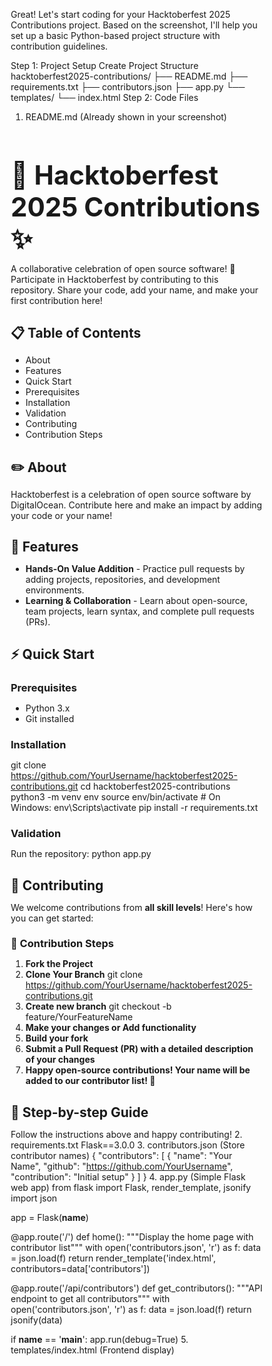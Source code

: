 Great! Let's start coding for your Hacktoberfest 2025 Contributions project. Based on the screenshot, I'll help you set up a basic Python-based project structure with contribution guidelines.

Step 1: Project Setup
Create Project Structure
hacktoberfest2025-contributions/
├── README.md
├── requirements.txt
├── contributors.json
├── app.py
└── templates/
    └── index.html
Step 2: Code Files
1. README.md (Already shown in your screenshot)
  # 🎃 Hacktoberfest 2025 Contributions ✨

A collaborative celebration of open source software! 🚀 Participate in Hacktoberfest by contributing to this repository. Share your code, add your name, and make your first contribution here!

## 📋 Table of Contents
- About
- Features
- Quick Start
- Prerequisites
- Installation
- Validation
- Contributing
- Contribution Steps

## ✏️ About
Hacktoberfest is a celebration of open source software by DigitalOcean. Contribute here and make an impact by adding your code or your name!

## 🚀 Features
- **Hands-On Value Addition** - Practice pull requests by adding projects, repositories, and development environments.
- **Learning & Collaboration** - Learn about open-source, team projects, learn syntax, and complete pull requests (PRs).

## ⚡ Quick Start

### Prerequisites
- Python 3.x
- Git installed

### Installation
git clone https://github.com/YourUsername/hacktoberfest2025-contributions.git
cd hacktoberfest2025-contributions
python3 -m venv env
source env/bin/activate # On Windows: env\Scripts\activate
pip install -r requirements.txt

### Validation
Run the repository:
python app.py
## 📝 Contributing

We welcome contributions from **all skill levels**! Here's how you can get started:

### 🎯 Contribution Steps

1. **Fork the Project**
2. **Clone Your Branch**
git clone https://github.com/YourUsername/hacktoberfest2025-contributions.git
  3. **Create new branch**
git checkout -b feature/YourFeatureName
  4. **Make your changes or Add functionality**
5. **Build your fork**
6. **Submit a Pull Request (PR) with a detailed description of your changes**
7. **Happy open-source contributions! Your name will be added to our contributor list! 🎉**

## 📄 Step-by-step Guide
Follow the instructions above and happy contributing!
  2. requirements.txt
  Flask==3.0.0
3. contributors.json (Store contributor names)
  {
  "contributors": [
    {
      "name": "Your Name",
      "github": "https://github.com/YourUsername",
      "contribution": "Initial setup"
    }
  ]
}
4. app.py (Simple Flask web app)
from flask import Flask, render_template, jsonify
import json

app = Flask(__name__)

@app.route('/')
def home():
    """Display the home page with contributor list"""
    with open('contributors.json', 'r') as f:
        data = json.load(f)
    return render_template('index.html', contributors=data['contributors'])

@app.route('/api/contributors')
def get_contributors():
    """API endpoint to get all contributors"""
    with open('contributors.json', 'r') as f:
        data = json.load(f)
    return jsonify(data)

if __name__ == '__main__':
    app.run(debug=True)
5. templates/index.html (Frontend display)
<!DOCTYPE html>
<html lang="en">
<head>
    <meta charset="UTF-8">
    <meta name="viewport" content="width=device-width, initial-scale=1.0">
    <title>Hacktoberfest 2025 Contributors</title>
    <style>
        * {
            margin: 0;
            padding: 0;
            box-sizing: border-box;
        }

        body {
            font-family: 'Segoe UI', Tahoma, Geneva, Verdana, sans-serif;
            background: linear-gradient(135deg, #667eea 0%, #764ba2 100%);
            min-height: 100vh;
            padding: 20px;
        }

        .container {
            max-width: 1200px;
            margin: 0 auto;
        }

        header {
            text-align: center;
            color: white;
            padding: 40px 0;
        }

        h1 {
            font-size: 3em;
            margin-bottom: 10px;
        }

        .subtitle {
            font-size: 1.2em;
            opacity: 0.9;
        }

        .contributors-grid {
            display: grid;
            grid-template-columns: repeat(auto-fill, minmax(300px, 1fr));
            gap: 20px;
            margin-top: 40px;
        }

        .contributor-card {
            background: white;
            border-radius: 15px;
            padding: 25px;
            box-shadow: 0 10px 30px rgba(0,0,0,0.2);
            transition: transform 0.3s ease, box-shadow 0.3s ease;
        }

        .contributor-card:hover {
            transform: translateY(-5px);
            box-shadow: 0 15px 40px rgba(0,0,0,0.3);
        }

        .contributor-name {
            font-size: 1.5em;
            color: #333;
            margin-bottom: 10px;
        }

        .contributor-github {
            color: #667eea;
            text-decoration: none;
            font-weight: 500;
            display: inline-block;
            margin-bottom: 10px;
        }

        .contributor-github:hover {
            text-decoration: underline;
        }

        .contribution {
            color: #666;
            font-style: italic;
            margin-top: 10px;
        }

        .stats {
            background: rgba(255,255,255,0.2);
            backdrop-filter: blur(10px);
            border-radius: 15px;
            padding: 20px;
            text-align: center;
            color: white;
            margin-bottom: 30px;
        }

        .stats h2 {
            font-size: 2.5em;
        }
    </style>
</head>
<body>
    <div class="container">
        <header>
            <h1>🎃 Hacktoberfest 2025 Contributors ✨</h1>
            <p class="subtitle">Celebrating Open Source Contributions</p>
        </header>

        <div class="stats">
            <h2>{{ contributors|length }}</h2>
            <p>Total Contributors</p>
        </div>

        <div class="contributors-grid">
            {% for contributor in contributors %}
            <div class="contributor-card">
                <h3 class="contributor-name">{{ contributor.name }}</h3>
                <a href="{{ contributor.github }}" target="_blank" class="contributor-github">
                    🔗 GitHub Profile
                </a>
                <p class="contribution"><strong>Contribution:</strong> {{ contributor.contribution }}</p>
            </div>
            {% endfor %}
        </div>
    </div>
</body>
</html>

Step 3: Run the Project
# Activate virtual environment
source env/bin/activate  # On Windows: env\Scripts\activate

# Install dependencies
pip install -r requirements.txt

# Run the app
python app.py
Step 4: Add More Contributors
Users can contribute by:

Forking the repo

Adding their info to contributors.json

Creating a pull request
